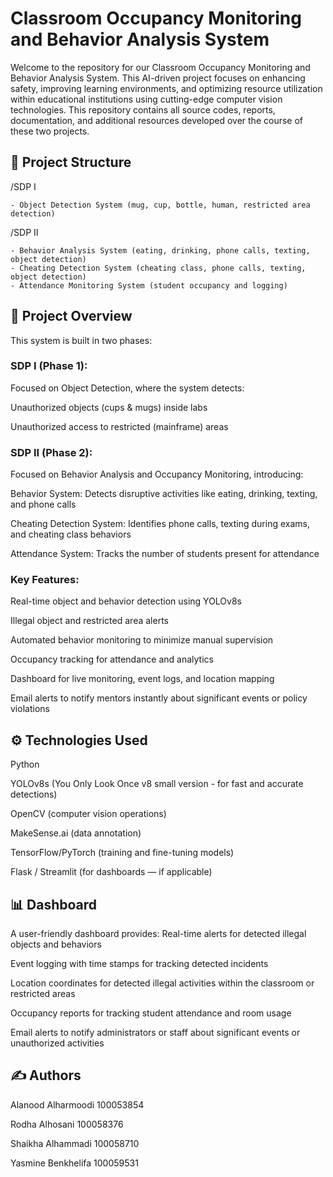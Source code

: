 # Classroom Occupancy Monitoring and Behavior Analysis System

Welcome to the repository for our Classroom Occupancy Monitoring and Behavior Analysis System.
This AI-driven project focuses on enhancing safety, improving learning environments, and optimizing resource utilization within educational institutions using cutting-edge computer vision technologies.
This repository contains all source codes, reports, documentation, and additional resources developed over the course of these two projects.


## 📁 Project Structure

/SDP I

    - Object Detection System (mug, cup, bottle, human, restricted area detection)

    
/SDP II

    - Behavior Analysis System (eating, drinking, phone calls, texting, object detection)
    - Cheating Detection System (cheating class, phone calls, texting, object detection)
    - Attendance Monitoring System (student occupancy and logging)

## 📜 Project Overview

This system is built in two phases:
### SDP I (Phase 1):
Focused on Object Detection, where the system detects:

Unauthorized objects (cups & mugs) inside labs

Unauthorized access to restricted (mainframe) areas

### SDP II (Phase 2):
Focused on Behavior Analysis and Occupancy Monitoring, introducing:

Behavior System: Detects disruptive activities like eating, drinking, texting, and phone calls

Cheating Detection System: Identifies phone calls, texting during exams, and cheating class behaviors

Attendance System: Tracks the number of students present for attendance 

### Key Features:
Real-time object and behavior detection using YOLOv8s

Illegal object and restricted area alerts

Automated behavior monitoring to minimize manual supervision

Occupancy tracking for attendance and analytics

Dashboard for live monitoring, event logs, and location mapping

Email alerts to notify mentors instantly about significant events or policy violations

## ⚙️ Technologies Used
Python

YOLOv8s (You Only Look Once v8 small version - for fast and accurate detections)

OpenCV (computer vision operations)

MakeSense.ai (data annotation)

TensorFlow/PyTorch (training and fine-tuning models)

Flask / Streamlit (for dashboards — if applicable)

## 📊 Dashboard
A user-friendly dashboard provides:
Real-time alerts for detected illegal objects and behaviors

Event logging with time stamps for tracking detected incidents

Location coordinates for detected illegal activities within the classroom or restricted areas

Occupancy reports for tracking student attendance and room usage

Email alerts to notify administrators or staff about significant events or unauthorized activities


## ✍️ Authors
Alanood Alharmoodi       100053854 

Rodha Alhosani           100058376 

Shaikha Alhammadi        100058710 

Yasmine Benkhelifa       100059531

